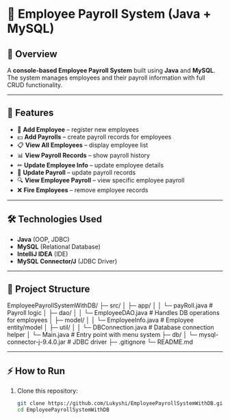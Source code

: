 # 🧾 Employee Payroll System (Java + MySQL)

## 📌 Overview
A **console-based Employee Payroll System** built using **Java** and **MySQL**.  
The system manages employees and their payroll information with full CRUD functionality.  

---

## 🚀 Features
- 👤 **Add Employee** – register new employees  
- 💵 **Add Payrolls** – create payroll records for employees  
- 📋 **View All Employees** – display employee list  
- 📊 **View Payroll Records** – show payroll history  
- ✏ **Update Employee Info** – update employee details  
- 📝 **Update Payroll** – update payroll records  
- 🔍 **View Employee Payroll** – view specific employee payroll  
- ❌ **Fire Employees** – remove employee records  

---

## 🛠️ Technologies Used
- **Java** (OOP, JDBC)  
- **MySQL** (Relational Database)  
- **IntelliJ IDEA** (IDE)  
- **MySQL Connector/J** (JDBC Driver)  

---

## 📂 Project Structure

EmployeePayrollSystemWithDB/
 ├─ src/
 │   ├─ app/
 │   │   └─ payRoll.java           # Payroll logic
 │   ├─ dao/
 │   │   └─ EmployeeDAO.java       # Handles DB operations for employees
 │   ├─ model/
 │   │   └─ EmployeeInfo.java      # Employee entity/model
 │   ├─ util/
 │   │   └─ DBConnection.java      # Database connection helper
 │   └─ Main.java                  # Entry point with menu system
 ├─ db/
 │   └─ mysql-connector-j-9.4.0.jar # JDBC driver
 ├─ .gitignore
 └─ README.md


---

## ⚡ How to Run
1. Clone this repository:
   ```bash
   git clone https://github.com/Lukyshi/EmployeePayrollSystemWithDB.git
   cd EmployeePayrollSystemWithDB
